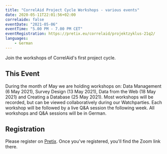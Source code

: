 ```yaml
---
title: "CorrelAid Project Cycle Workshops - various events"
date: 2020-05-11T22:01:56+02:00
correlaidx: false
eventDate: "2021-05-06"
eventTime: "5.00 PM - 7.00 PM CET"
eventRegistration: https://pretix.eu/correlaid/projektzyklus-21q2/
languages: 
    - German 
---
```


Join the workshops of CorrelAid's first project cycle. 

## This Event

During the month of May we are holding workshops on: Data Management (6 May 2021), Survey Design (13 May 2021), Data from the Web (18 May 2021) and Creating a Database (25 May 2021). Most workshops will be recorded, but can be viewed collaboratively during our Watchparties. Each workshop will be followed by a live Q&A session the following week. All workshops and Q&A sessions will be in German.

## Registration 
Please register on [Pretix](https://pretix.eu/correlaid/projektzyklus-21q2/). Once you've registered, you'll find the Zoom link there.